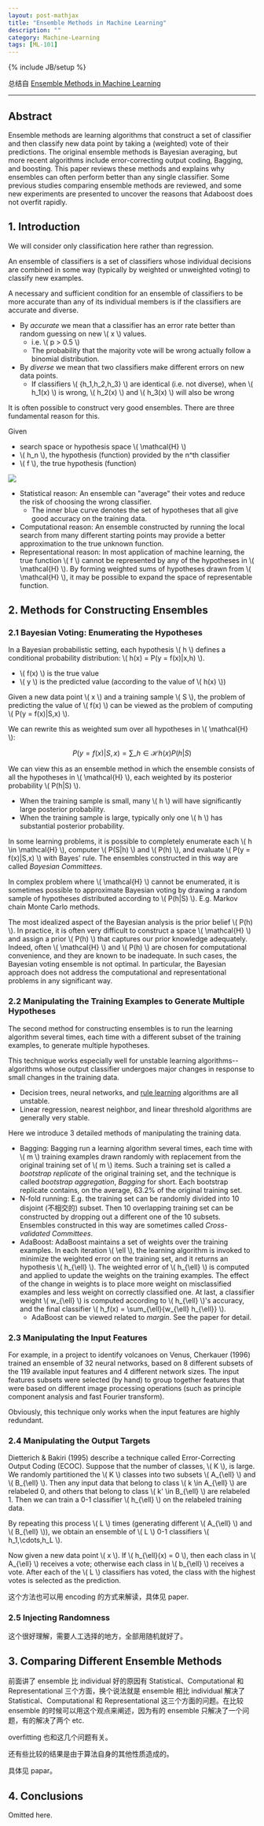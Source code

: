 ```yaml
---
layout: post-mathjax
title: "Ensemble Methods in Machine Learning"
description: ""
category: Machine-Learning
tags: [ML-101]
---
```

{% include JB/setup %}

总结自 [Ensemble Methods in Machine Learning](http://link.springer.com/chapter/10.1007%2F3-540-45014-9_1)

-----

## Abstract

Ensemble methods are learning algorithms that construct a set of classifier and then classify new data point by taking a (weighted) vote of their predictions. The original ensemble methods is Bayesian averaging, but more recent algorithms include error-correcting output coding, Bagging, and boosting. This paper reviews these methods and explains why ensembles can often perform better than any single classifier. Some previous studies comparing ensemble methods are reviewed, and some new experiments are presented to uncover the reasons that Adaboost does not overfit rapidly. 

## 1. Introduction

We will consider only classification here rather than regression.

An ensemble of classifiers is a set of classifiers whose individual decisions are combined in some way (typically by weighted or unweighted voting) to classify new examples.

A necessary and sufficient condition for an ensemble of classifiers to be more accurate than any of its individual members is if the classifiers are accurate and diverse. 

* By _accurate_ we mean that a classifier has an error rate better than random guessing on new \\( x \\) values.
	* i.e. \\( p > 0.5 \\)
	* The probability that the majority vote will be wrong actually follow a binomial distribution.
* By _diverse_ we mean that two classifiers make different errors on new data points.
	* If classifiers \\( \{h_1,h_2,h_3\} \\) are identical (i.e. not diverse), when \\( h_1(x) \\) is wrong, \\( h_2(x) \\) and \\( h_3(x) \\) will also be wrong 
	
It is often possible to construct very good ensembles. There are three fundamental reason for this. 

Given

* search space or hypothesis space \\( \mathcal{H} \\)
* \\( h_n \\), the hypothesis (function) provided by the n^th classifier
* \\( f \\), the true hypothesis (function)

![](https://public.bn1304.livefilestore.com/y2pyQY9TawHPQjc0QRnXG244oPfgpLyiXplyI3xeTLgO4p83zdwJgLX46TDSz0AkB2Vg6VtCIglkbFSXxozew-DEVUKjXU4nUBntq2Rc3MIlTM/fundamental%20reasons.jpg?psid=1)

* Statistical reason: An ensemble can "average" their votes and reduce the risk of choosing the wrong classifier.
	* The inner blue curve denotes the set of hypotheses that all give good accuracy on the training data.
* Computational reason: An ensemble constructed by running the local search from many different starting points may provide a better approximation to the true unknown function.
* Representational reason: In most application of machine learning, the true function \\( f \\) cannot be represented by any of the hypotheses in \\( \mathcal{H} \\). By forming weighted sums of hypotheses drawn from \\( \mathcal{H} \\), it may be possible to expand the space of representable function.

## 2. Methods for Constructing Ensembles

### 2.1 Bayesian Voting: Enumerating the Hypotheses

In a Bayesian probabilistic setting, each hypothesis \\( h \\) defines a conditional probability distribution: \\( h(x) = P(y = f(x)|x,h) \\).

* \\( f(x) \\) is the true value
* \\( y \\) is the predicted value (according to the value of \\( h(x) \\))

Given a new data point \\( x \\) and a training sample \\( S \\), the problem of predicting the value of \\( f(x) \\) can be viewed as the problem of computing \\( P(y = f(x)|S,x) \\).

We can rewrite this as weighted sum over all hypotheses in \\( \mathcal{H} \\):

$$
\begin{equation}
	P(y = f(x)|S,x) = \sum\_{h \in \mathcal{H}}{h(x)P(h|S)}
\end{equation}
$$

We can view this as an ensemble method in which the ensemble consists of all the hypotheses in \\( \mathcal{H} \\), each weighted by its posterior probability \\( P(h|S) \\).

* When the training sample is small, many \\( h \\) will have significantly large posterior probability.
* When the training sample is large, typically only one \\( h \\) has substantial posterior probability.

In some learning problems, it is possible to completely enumerate each \\( h \in \mathcal{H} \\), computer \\( P(S|h) \\) and \\( P(h) \\), and evaluate \\( P(y = f(x)|S,x) \\) with Bayes' rule. The ensembles constructed in this way are called _Bayesian Committees_.

In complex problem where \\( \mathcal{H} \\) cannot be enumerated, it is sometimes possible to approximate Bayesian voting by drawing a random sample of hypotheses distributed according to \\( P(h|S) \\). E.g. Markov chain Monte Carlo methods.

The most idealized aspect of the Bayesian analysis is the prior belief \\( P(h) \\). In practice, it is often very difficult to construct a space \\( \mathcal{H} \\) and assign a prior \\( P(h) \\) that captures our prior knowledge adequately. Indeed, often \\( \mathcal{H} \\) and \\( P(h) \\) are chosen for computational convenience, and they are known to be inadequate. In such cases, the Bayesian voting ensemble is not optimal. In particular, the Bayesian approach does not address the computational and representational problems in any significant way.

### 2.2 Manipulating the Training Examples to Generate Multiple Hypotheses

The second method for constructing ensembles is to run the learning algorithm several times, each time with a different subset of the training examples, to generate multiple hypotheses. 

This technique works especially well for unstable learning algorithms--algorithms whose output classifier undergoes major changes in response to small changes in the training data.

* Decision trees, neural networks, and [rule learning](http://en.wikipedia.org/wiki/Association_rule_learning) algorithms are all unstable.
* Linear regression, nearest neighbor, and linear threshold algorithms are generally very stable.

Here we introduce 3 detailed methods of manipulating the training data.

* Bagging: Bagging run a learning algorithm several times, each time with \\( m \\) training examples drawn randomly with replacement from the original training set of \\( m \\) items. Such a training set is called a _bootstrap replicate_ of the original training set, and the technique is called _bootstrap aggregation_, _Bagging_ for short. Each bootstrap replicate contains, on the average, 63.2% of the original training set.
* N-fold running: E.g. the training set can be randomly divided into 10 disjoint (不相交的) subset. Then 10 overlapping training set can be constructed by dropping out a different one of the 10 subsets. Ensembles constructed in this way are sometimes called _Cross-validated Committees_.
* AdaBoost: AdaBoost maintains a set of weights over the training examples. In each iteration \\( \ell \\), the learning algorithm is invoked to minimize the weighted error on the training set, and it returns an hypothesis \\( h\_{\ell} \\). The weighted error of \\( h\_{\ell} \\) is computed and applied to update the weights on the training examples. The effect of the change in weights is to place more weight on misclassified examples and less weight on correctly classified one. At last, a classifier weight \\( w\_{\ell} \\) is computed according to \\( h\_{\ell} \\)'s accuracy, and the final classifier \\( h\_f(x) = \sum\_{\ell}{w\_{\ell} h\_{\ell}} \\).
	* AdaBoost can be viewed related to _margin_. See the paper for detail.
	
### 2.3 Manipulating the Input Features

For example, in a project to identify volcanoes on Venus, Cherkauer (1996) trained an ensemble of 32 neural networks, based on 8 different subsets of the 119 available input features and 4 different network sizes. The input features subsets were selected (by hand) to group together features that were based on different image processing operations (such as principle component analysis and fast Fourier transform).

Obviously, this technique only works when the input features are highly redundant. 

### 2.4 Manipulating the Output Targets

Dietterich & Bakiri (1995) describe a technique called Error-Correcting Output Coding (ECOC). Suppose that the number of classes, \\( K \\), is large. We randomly partitioned the \\( K \\) classes into two subsets \\( A\_{\ell} \\) and \\( B\_{\ell} \\). Then any input data that belong to class \\( k \in A\_{\ell} \\) are relabeled 0, and others that belong to class \\( k' \in B\_{\ell} \\) are relabeled 1. Then we can train a 0-1 classifier \\( h\_{\ell} \\) on the relabeled training data.

By repeating this process \\( L \\) times (generating different \\( A\_{\ell} \\) and \\( B\_{\ell} \\)), we obtain an ensemble of \\( L \\) 0-1 classifiers \\( h_1,\cdots,h_L \\).

Now given a new data point \\( x \\). If \\( h\_{\ell}(x) = 0 \\), then each class in \\( A\_{\ell} \\) receives a vote; otherwise each class in \\( b\_{\ell} \\) receives a vote. After each of the \\( L \\) classifiers has voted, the class with the highest votes is selected as the prediction.

这个方法也可以用 encoding 的方式来解读，具体见 paper.

### 2.5 Injecting Randomness

这个很好理解，需要人工选择的地方，全部用随机就好了。

## 3. Comparing Different Ensemble Methods

前面讲了 ensemble 比 individual 好的原因有 Statistical、Computational 和 Representational 三个方面，换个说法就是 ensemble 相比 individual 解决了 Statistical、Computational 和 Representational 这三个方面的问题。在比较 ensemble 的时候可以用这个观点来阐述，因为有的 ensemble 只解决了一个问题，有的解决了两个 etc.

overfitting 也和这几个问题有关。

还有些比较的结果是由于算法自身的其他性质造成的。

具体见 papar。

## 4. Conclusions

Omitted here.